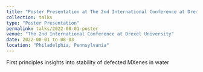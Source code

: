 ```yaml
---
title: "Poster Presentation at The 2nd International Conference at Drexel University"
collection: talks
type: "Poster Presentation"
permalink: talks/2022-08-01-poster
venue: "The 2nd International Conference at Drexel University"
date: 2022-08-01 to 08-03
location: "Philadelphia, Pennsylvania"
---
```


First principles insights into stability of defected MXenes in water

